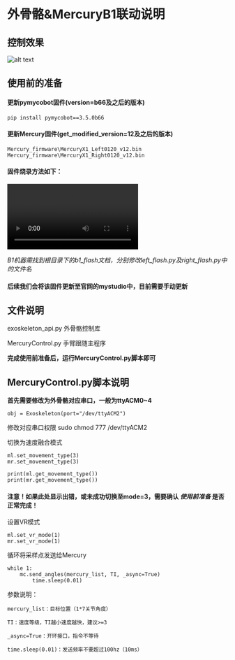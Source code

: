 # 外骨骼&MercuryB1联动说明

## 控制效果
![alt text](../resource\exoskeleton.gif)

## 使用前的准备

#### 更新pymycobot固件(version=b66及之后的版本)

	pip install pymycobot==3.5.0b66


#### 更新Mercury固件(get_modified_version=12及之后的版本)

	Mercury_firmware\MercuryX1_Left0120_v12.bin
	Mercury_firmware\MercuryX1_Right0120_v12.bin

#### 固件烧录方法如下：

<video controls src="../resource/MercuryA1固件烧录方法.mp4" title=""></video>

*B1机器需找到根目录下的b1_flash文档，分别修改left_flash.py及right_flash.py中的文件名*

#### 后续我们会将该固件更新至官网的mystudio中，目前需要手动更新

## 文件说明

exoskeleton_api.py 外骨骼控制库

MercuryControl.py 手臂跟随主程序

**完成使用前准备后，运行MercuryControl.py脚本即可**

## MercuryControl.py脚本说明

**首先需要修改为外骨骼对应串口，一般为ttyACM0~4**

	obj = Exoskeleton(port="/dev/ttyACM2")

修改对应串口权限
	sudo chmod 777 /dev/ttyACM2

切换为速度融合模式

	ml.set_movement_type(3)
	mr.set_movement_type(3)

	print(ml.get_movement_type())
	print(mr.get_movement_type())

#### 注意！如果此处显示出错，或未成功切换至mode=3，需要确认 *使用前准备* 是否正常完成！

设置VR模式

	ml.set_vr_mode(1)
	mr.set_vr_mode(1)

循环将采样点发送给Mercury

	while 1:
		mc.send_angles(mercury_list, TI, _async=True)
			time.sleep(0.01)

参数说明：	

	mercury_list：目标位置（1*7关节角度）

	TI：速度等级，TI越小速度越快，建议>=3

	_async=True：开环接口，指令不等待
	
	time.sleep(0.01)：发送频率不要超过100hz（10ms）

	